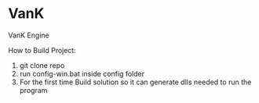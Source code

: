 # VanK
VanK Engine

How to Build Project:
1. git clone repo
2. run config-win.bat inside config folder
3. For the first time Build solution so it can generate dlls needed to run the program 
